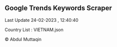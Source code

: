 

## Google Trends Keywords Scraper 
 
Last Update 24-02-2023 , 12:40:40

Country List :
VIETNAM.json



© Abdul Muttaqin 
